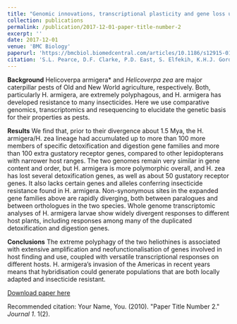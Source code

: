 ```yaml
---
title: "Genomic innovations, transcriptional plasticity and gene loss underlying the evolution and divergence of two highly polyphagous and invasive Helicoverpa pest species"
collection: publications
permalink: /publication/2017-12-01-paper-title-number-2
excerpt: ''
date: 2017-12-01
venue: 'BMC Biology'
paperurl: 'https://bmcbiol.biomedcentral.com/articles/10.1186/s12915-017-0402-6'
citation: 'S.L. Pearce, D.F. Clarke, P.D. East, S. Elfekih, K.H.J. Gordon, L.S. Jermiin, A. McGaughran, J.G. Oakeshott, A. Papanikolaou, O.P. Perera, et al.(2017) &quot;Genomic innovations, transcriptional plasticity and gene loss underlying the evolution and divergence of two highly polyphagous and invasive Helicoverpa pest species &quot; <i>BMC Biology, </i>'
---
```

**Background**
Helicoverpa armigera* and *Helicoverpa zea* are major caterpillar pests of Old and New World agriculture, respectively. Both, particularly H. armigera, are extremely polyphagous, and H. armigera has developed resistance to many insecticides. Here we use comparative genomics, transcriptomics and resequencing to elucidate the genetic basis for their properties as pests.

**Results**
We find that, prior to their divergence about 1.5 Mya, the H. armigera/H. zea lineage had accumulated up to more than 100 more members of specific detoxification and digestion gene families and more than 100 extra gustatory receptor genes, compared to other lepidopterans with narrower host ranges. The two genomes remain very similar in gene content and order, but H. armigera is more polymorphic overall, and H. zea has lost several detoxification genes, as well as about 50 gustatory receptor genes. It also lacks certain genes and alleles conferring insecticide resistance found in H. armigera. Non-synonymous sites in the expanded gene families above are rapidly diverging, both between paralogues and between orthologues in the two species. Whole genome transcriptomic analyses of H. armigera larvae show widely divergent responses to different host plants, including responses among many of the duplicated detoxification and digestion genes.

**Conclusions**
The extreme polyphagy of the two heliothines is associated with extensive amplification and neofunctionalisation of genes involved in host finding and use, coupled with versatile transcriptional responses on different hosts. H. armigera’s invasion of the Americas in recent years means that hybridisation could generate populations that are both locally adapted and insecticide resistant.

[Download paper here](https://bmcbiol.biomedcentral.com/articles/10.1186/s12915-017-0402-6)

Recommended citation: Your Name, You. (2010). "Paper Title Number 2." <i>Journal 1</i>. 1(2).
